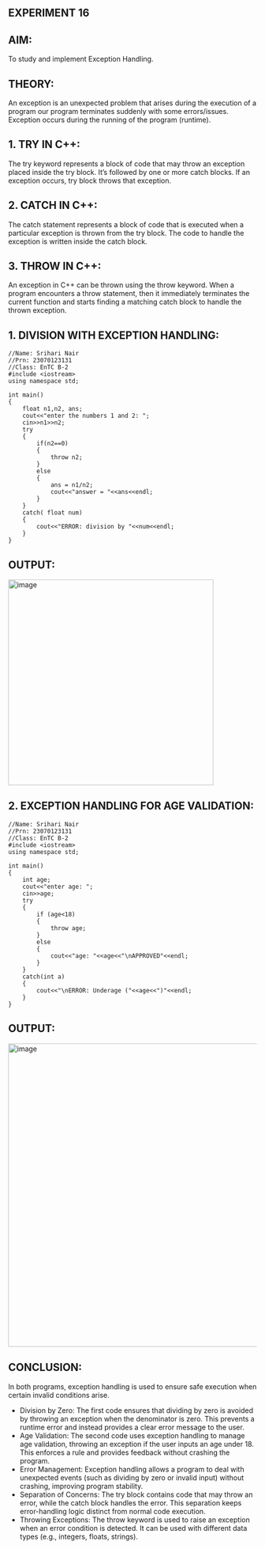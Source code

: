 ## EXPERIMENT 16

## AIM:
To study and implement Exception Handling.

## THEORY:
An exception is an unexpected problem that arises during the execution of a program our program terminates suddenly with some errors/issues. Exception occurs during the running of the program (runtime).

## 1. TRY IN C++: 

The try keyword represents a block of code that may throw an exception placed inside the try block.
It’s followed by one or more catch blocks. If an exception occurs, try block throws that exception.

## 2. CATCH IN C++: 

The catch statement represents a block of code that is executed when a particular exception is thrown from the try block.
The code to handle the exception is written inside the catch block.

## 3. THROW IN C++:

An exception in C++ can be thrown using the throw keyword.
When a program encounters a throw statement, then it immediately terminates the current function and starts finding a matching catch block to handle the thrown exception.
  
## 1. DIVISION WITH EXCEPTION HANDLING: 

```
//Name: Srihari Nair
//Prn: 23070123131
//Class: EnTC B-2
#include <iostream>
using namespace std;

int main()
{
    float n1,n2, ans;
    cout<<"enter the numbers 1 and 2: ";
    cin>>n1>>n2;
    try
    {
        if(n2==0)
        {
            throw n2;
        }
        else
        {
            ans = n1/n2;
            cout<<"answer = "<<ans<<endl;
        }
    }
    catch( float num)
    {
        cout<<"ERROR: division by "<<num<<endl;
    }
}
```

## OUTPUT:

<img width="416" alt="image" src="https://github.com/user-attachments/assets/dd79f20c-9e53-4fe3-830c-ddc8849202f2">

## 2. EXCEPTION HANDLING FOR AGE VALIDATION:

```
//Name: Srihari Nair
//Prn: 23070123131
//Class: EnTC B-2
#include <iostream>
using namespace std;

int main()
{
    int age;
    cout<<"enter age: ";
    cin>>age;
    try
    {
        if (age<18)
        {
            throw age;
        }
        else
        {
            cout<<"age: "<<age<<"\nAPPROVED"<<endl;
        }
    }
    catch(int a)
    {
        cout<<"\nERROR: Underage ("<<age<<")"<<endl;
    }
}
```

## OUTPUT:

<img width="613" alt="image" src="https://github.com/user-attachments/assets/67ad148c-7ea6-4ba3-8620-c0352c6ed641">

## CONCLUSION:
In both programs, exception handling is used to ensure safe execution when certain invalid conditions arise.
* Division by Zero: The first code ensures that dividing by zero is avoided by throwing an exception when the denominator is zero. This prevents a runtime error and instead provides a clear 
  error message to the user.
* Age Validation: The second code uses exception handling to manage age validation, throwing an exception if the user inputs an age under 18. This enforces a rule and provides feedback without 
  crashing the program.
* Error Management: Exception handling allows a program to deal with unexpected events (such as dividing by zero or invalid input) without crashing, improving program stability.
* Separation of Concerns: The try block contains code that may throw an error, while the catch block handles the error. This separation keeps error-handling logic distinct from normal code execution.
* Throwing Exceptions: The throw keyword is used to raise an exception when an error condition is detected. It can be used with different data types (e.g., integers, floats, strings).
